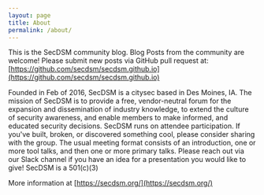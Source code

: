 ```yaml
---
layout: page
title: About
permalink: /about/
---
```


This is the SecDSM community blog.  Blog Posts from the community are welcome! Please submit new posts via GitHub pull request at: [https://github.com/secdsm/secdsm.github.io](https://github.com/secdsm/secdsm.github.io)

Founded in Feb of 2016, SecDSM is a citysec based in Des Moines, IA. The mission of SecDSM is to provide a free, vendor-neutral forum for the expansion and dissemination of industry knowledge, to extend the culture of security awareness, and enable members to make informed, and educated security decisions. SecDSM runs on attendee participation. If you've built, broken, or discovered something cool, please consider sharing with the group. The usual meeting format consists of an introduction, one or more tool talks, and then one or more primary talks. Please reach out via our Slack channel if you have an idea for a presentation you would like to give!
SecDSM is a 501(c)(3)

More information at [https://secdsm.org/](https://secdsm.org/)
